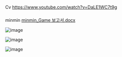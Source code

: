Cv
https://www.youtube.com/watch?v=DaLE1WC7t9g
###
minmin
[minmin_Game 보고서.docx](https://github.com/minseojo/Android_Studio/files/7109367/minmin_Game.docx)

![image](https://user-images.githubusercontent.com/64322765/132086204-3e524fa8-8fe8-475f-8848-f52d60581269.png)


![image](https://user-images.githubusercontent.com/64322765/132086177-53545eb9-3609-4916-a7a0-265c2d2c446b.png)


![image](https://user-images.githubusercontent.com/64322765/132086188-57f644c7-4280-46ea-93e1-3f637960c015.png)
